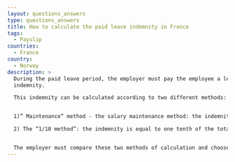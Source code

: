 ```yaml
---
layout: questions_answers
type: questions_answers
title: How to calculate the paid leave indemnity in France
tags:
  - Payslip
countries:
  - France
country:
  - Norway
description: >
  During the paid leave period, the employer must pay the employee a leave
  indemnity.

  This indemnity can be calculated according to two different methods:


  1)” Maintenance” method - the salary maintenance method: the indemnity is equal to the amount of remuneration that would have been received during the period of leave if the employee had continued to work;

  2) The “1/10 method”: the indemnity is equal to one tenth of the total gross remuneration received by the employee during the reference period.


  The employer must compare these two methods of calculation and choose the most advantageous amount for the employee.
---
```

